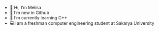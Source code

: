 - 👋 Hi, I’m Melisa
- 👀 I’m new in Github
- 🌱 I’m currently learning C++
- 💻I am a freshman computer engineering student at Sakarya University

<!---
Hymonia/Hymonia is a ✨ special ✨ repository because its `README.md` (this file) appears on your GitHub profile.
You can click the Preview link to take a look at your changes.
--->
